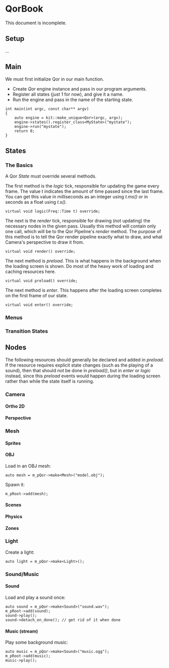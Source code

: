 # QorBook

This document is incomplete.

## Setup

...

## Main

We must first initialize Qor in our main function.

- Create *Qor* engine instance and pass in our program arguments.
- Register all states (just 1 for now), and give it a name.
- Run the engine and pass in the name of the starting state.

```
int main(int argc, const char** argv)
{
    auto engine = kit::make_unique<Qor>(argc, argv);
    engine->states().register_class<MyState>("mystate");
    engine->run("mystate");
    return 0;
}

```

## States

### The Basics

A Qor *State* must override several methods.

The first method is the *logic* tick, responsible for updating the game every frame.
The value t indicates the amount of time passed since the last frame.
You can get this value in milliseconds as an integer using *t.ms()* or in seconds as a float using *t.s()*.

```
virtual void logic(Freq::Time t) override;
```

The next is the *render* tick, responsible for drawing (not updating) the necessary nodes in the given pass.
Usually this method will contain only one call, which will be to the Qor Pipeline's *render* method.
The purpose of this method is to tell the Qor render pipeline exactly what to draw, and what Camera's perspective
to draw it from.

```
virtual void render() override;
```

The next method is *preload*.  This is what happens in the background when the loading screen is shown.
Do most of the heavy work of loading and caching resources here.

```
virtual void preload() override;
```

The next method is *enter*.  This happens after the loading screen completes on the first frame of our state.

```
virtual void enter() override;
```

### Menus

### Transition States

## Nodes

The following resources should generally be declared and added in *preload*.
If the resource requires explicit state changes (such as the playing of a sound),
then that should _not_ be done in *preload()*, but in *enter* or *logic* instead,
since this *preload* events would happen during the loading screen rather than
while the state itself is running.

### Camera

#### Ortho 2D

#### Perspective

### Mesh

#### Sprites

#### OBJ

Load in an OBJ mesh:

```
auto mesh = m_pQor->make<Mesh>("model.obj");
```

Spawn it:

```
m_pRoot->add(mesh);
```

#### Scenes

#### Physics

#### Zones

### Light

Create a light:

```
auto light = m_pQor->make<Light>();
```

### Sound/Music

#### Sound

Load and play a sound once:

```
auto sound = m_pQor->make<Sound>("sound.wav");
m_pRoot->add(sound);
sound->play();
sound->detach_on_done(); // get rid of it when done
```

#### Music (stream)

Play some background music:

```
auto music = m_pQor->make<Sound>("music.ogg");
m_pRoot->add(music);
music->play();
```

